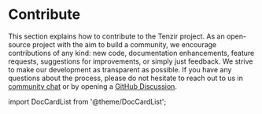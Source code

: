 # Contribute

This section explains how to contribute to the Tenzir project. As an open-source
project with the aim to build a community, we encourage contributions of any
kind: new code, documentation enhancements, feature requests, suggestions for
improvements, or simply just feedback. We strive to make our development
as transparent as possible. If you have any questions about the process, please
do not hesitate to reach out to us in [community chat](/discord)
or by opening a [GitHub Discussion](https://github.com/tenzir/vast/discussions).

import DocCardList from '@theme/DocCardList';

<DocCardList />
